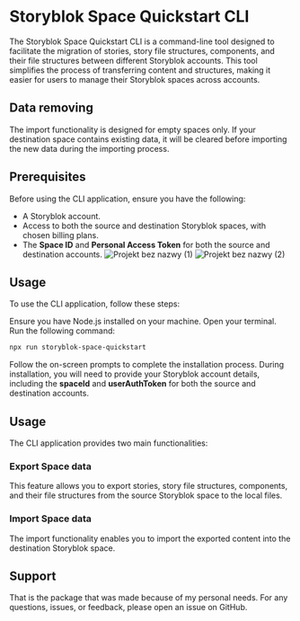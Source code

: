 # Storyblok Space Quickstart CLI
The Storyblok Space Quickstart CLI is a command-line tool designed to facilitate the migration of stories, story file structures, components, and their file structures between different Storyblok accounts. This tool simplifies the process of transferring content and structures, making it easier for users to manage their Storyblok spaces across accounts.
## Data removing
The import functionality is designed for empty spaces only. If your destination space contains existing data, it will be cleared before importing the new data during the importing process.

## Prerequisites
Before using the CLI application, ensure you have the following:
- A Storyblok account.
- Access to both the source and destination Storyblok spaces, with chosen billing plans.
- The **Space ID** and **Personal Access Token** for both the source and destination accounts.
![Projekt bez nazwy (1)](https://github.com/MichalRsa/storyblok-space-quickstart/assets/73226214/eeeab39b-e6d9-4d60-b963-c49fe73f7386)
![Projekt bez nazwy (2)](https://github.com/MichalRsa/storyblok-space-quickstart/assets/73226214/aa6c8553-126e-4bca-96ad-567455b761a6)

## Usage
To use the CLI application, follow these steps:

Ensure you have Node.js installed on your machine.
Open your terminal.
Run the following command:
```bash
npx run storyblok-space-quickstart
```
Follow the on-screen prompts to complete the installation process.
During installation, you will need to provide your Storyblok account details, including the **spaceId** and **userAuthToken** for both the source and destination accounts.

## Usage
The CLI application provides two main functionalities:

### Export Space data
This feature allows you to export stories, story file structures, components, and their file structures from the source Storyblok space to the local files.

### Import Space data
The import functionality enables you to import the exported content into the destination Storyblok space.

## Support
That is the package that was made because of my personal needs.
For any questions, issues, or feedback, please open an issue on GitHub.

